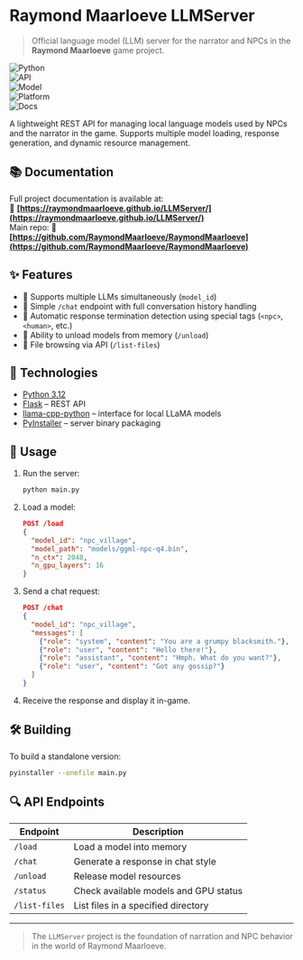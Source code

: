 # Raymond Maarloeve LLMServer

> Official language model (LLM) server for the narrator and NPCs in the **Raymond Maarloeve** game project.

![Python](https://img.shields.io/badge/Python-3.12-blue)  
![API](https://img.shields.io/badge/API-Flask-orange)  
![Model](https://img.shields.io/badge/Backend-llama.cpp-lightgrey)  
![Platform](https://img.shields.io/badge/platform-Cross--platform-informational)  
![Docs](https://img.shields.io/badge/docs-Available-blue)

A lightweight REST API for managing local language models used by NPCs and the narrator in the game. Supports multiple model loading, response generation, and dynamic resource management.

## 📚 Documentation
Full project documentation is available at:  
🔗 **[https://raymondmaarloeve.github.io/LLMServer/](https://raymondmaarloeve.github.io/LLMServer/)**  
Main repo:
🔗 **[https://github.com/RaymondMaarloeve/RaymondMaarloeve](https://github.com/RaymondMaarloeve/RaymondMaarloeve)**  

## ✨ Features

- 🔁 Supports multiple LLMs simultaneously (`model_id`)
- 🔌 Simple `/chat` endpoint with full conversation history handling
- 🚦 Automatic response termination detection using special tags (`<npc>`, `<human>`, etc.)
- 🧹 Ability to unload models from memory (`/unload`)
- 📂 File browsing via API (`/list-files`)

## 🧩 Technologies

- [Python 3.12](https://www.python.org/)
- [Flask](https://flask.palletsprojects.com/) – REST API
- [llama-cpp-python](https://github.com/abetlen/llama-cpp-python) – interface for local LLaMA models
- [PyInstaller](https://pyinstaller.org/) – server binary packaging

## 🚀 Usage

1. Run the server:
   ```bash
   python main.py
   ```

2. Load a model:
   ```json
   POST /load
   {
     "model_id": "npc_village",
     "model_path": "models/ggml-npc-q4.bin",
     "n_ctx": 2048,
     "n_gpu_layers": 16
   }
   ```

3. Send a chat request:
   ```json
   POST /chat
   {
     "model_id": "npc_village",
     "messages": [
       {"role": "system", "content": "You are a grumpy blacksmith."},
       {"role": "user", "content": "Hello there!"},
       {"role": "assistant", "content": "Hmph. What do you want?"},
       {"role": "user", "content": "Got any gossip?"}
     ]
   }
   ```

4. Receive the response and display it in-game.

## 🛠 Building

To build a standalone version:
```bash
pyinstaller --onefile main.py
```

## 🔍 API Endpoints

| Endpoint      | Description                              |
|---------------|------------------------------------------|
| `/load`       | Load a model into memory                 |
| `/chat`       | Generate a response in chat style        |
| `/unload`     | Release model resources                  |
| `/status`     | Check available models and GPU status    |
| `/list-files` | List files in a specified directory      |

---

> The `LLMServer` project is the foundation of narration and NPC behavior in the world of Raymond Maarloeve.  

